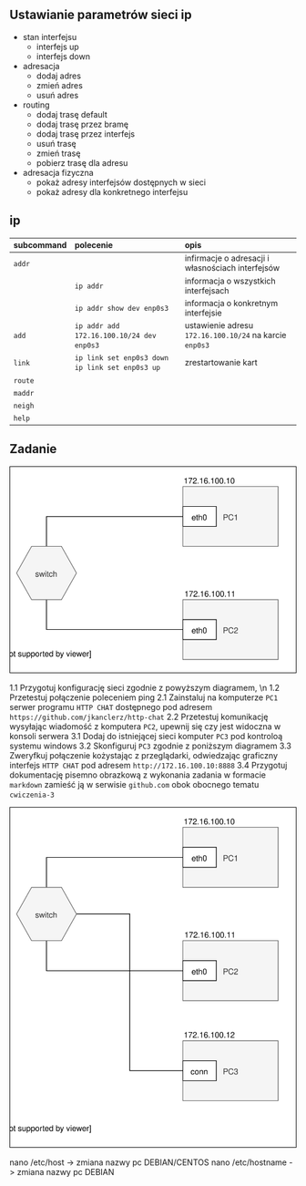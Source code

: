 Ustawianie parametrów sieci ip
------------------------------

* stan interfejsu
    * interfejs up
    * interfejs down
* adresacja
    * dodaj adres
    * zmień adres
    * usuń adres
* routing
    * dodaj trasę default
    * dodaj trasę przez bramę
    * dodaj trasę przez interfejs
    * usuń trasę
    * zmień trasę
    * pobierz trasę dla adresu
* adresacja fizyczna
    * pokaż adresy interfejsów dostępnych w sieci
    * pokaż adresy dla konkretnego interfejsu
     


ip 
-------------------------
| subcommand    |  polecenie   | opis  |
| ------------- |:-------------| :---------------| 
|   ``addr``    |                               | infirmacje o adresacji i własnościach interfejsów |
|               |   ``ip addr``                 | informacja o wszystkich interfejsach              |
|               |   ``ip addr show dev enp0s3`` | informacja o konkretnym interfejsie               |
|    ``add``   |  ``ip addr add 172.16.100.10/24 dev enp0s3`` | ustawienie adresu ``172.16.100.10/24`` na karcie ``enp0s3`` |
|   ``link``    |   ``ip link set enp0s3 down`` ``ip link set enp0s3 up``   | zrestartowanie kart |
|   ``route``   |  | |
|   ``maddr``   |  | |
|   ``neigh``   |  | |
|   ``help``    |  | |


Zadanie
------------

![zadanie 3](cwiczenia3.svg)

1.1 Przygotuj konfigurację sieci zgodnie z powyższym diagramem, \n
1.2 Przetestuj połączenie poleceniem ping
2.1 Zainstaluj na komputerze ``PC1`` serwer programu ``HTTP CHAT`` dostępnego pod adresem ``https://github.com/jkanclerz/http-chat``
2.2 Przetestuj komunikację wysyłając wiadomość z komputera ``PC2``, upewnij się czy jest widoczna w konsoli serwera
3.1 Dodaj do istniejącej sieci komputer ``PC3`` pod kontroloą systemu windows
3.2 Skonfiguruj ``PC3`` zgodnie z poniższym diagramem
3.3 Zweryfkuj połączenie kożystając z przeglądarki, odwiedzając graficzny interfejs ``HTTP CHAT`` pod adresem ``http://172.16.100.10:8888``
3.4 Przygotuj dokumentację pisemno obrazkową z wykonania zadania w formacie ``markdown`` zamieść ją w serwisie ``github.com`` obok obocnego tematu ``cwiczenia-3``

![zadanie 3.1](cwiczenia3.1.svg) 


nano /etc/host -> zmiana nazwy pc     DEBIAN/CENTOS
nano /etc/hostname -> zmiana nazwy pc DEBIAN


